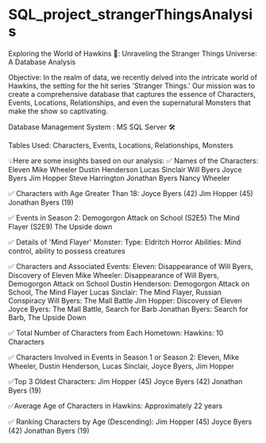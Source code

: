 # SQL_project_strangerThingsAnalysis

Exploring the World of Hawkins 🌌: Unraveling the Stranger Things Universe: A Database Analysis

Objective:
In the realm of data, we recently delved into the intricate world of Hawkins, the setting for the hit series 'Stranger Things.' Our mission was to create a comprehensive database that captures the essence of Characters, Events, Locations, Relationships, and even the supernatural Monsters that make the show so captivating.

Database Management System : MS SQL Server 🛠️

Tables Used: Characters, Events, Locations, Relationships, Monsters

💡Here are some insights based on our analysis:
✅ Names of the Characters:
Eleven
Mike Wheeler
Dustin Henderson
Lucas Sinclair
Will Byers
Joyce Byers
Jim Hopper
Steve Harrington
Jonathan Byers
Nancy Wheeler

✅ Characters with Age Greater Than 18:
Joyce Byers (42)
Jim Hopper (45)
Jonathan Byers (19)

✅ Events in Season 2:
Demogorgon Attack on School (S2E5)
The Mind Flayer (S2E9)
The Upside down

✅ Details of 'Mind Flayer' Monster:
Type: Eldritch Horror
Abilities: Mind control, ability to possess creatures

✅ Characters and Associated Events:
Eleven: Disappearance of Will Byers, Discovery of Eleven
Mike Wheeler: Disappearance of Will Byers, Demogorgon Attack on School
Dustin Henderson: Demogorgon Attack on School, The Mind Flayer
Lucas Sinclair: The Mind Flayer, Russian Conspiracy
Will Byers: The Mall Battle
Jim Hopper: Discovery of Eleven
Joyce Byers: The Mall Battle, Search for Barb
Jonathan Byers: Search for Barb, The Upside Down

✅ Total Number of Characters from Each Hometown:
Hawkins: 10 Characters

✅ Characters Involved in Events in Season 1 or Season 2:
Eleven, Mike Wheeler, Dustin Henderson, Lucas Sinclair, Joyce Byers, Jim Hopper

✅Top 3 Oldest Characters:
Jim Hopper (45)
Joyce Byers (42)
Jonathan Byers (19)

✅Average Age of Characters in Hawkins:
Approximately 22 years

✅ Ranking Characters by Age (Descending):
Jim Hopper (45)
Joyce Byers (42)
Jonathan Byers (19)
